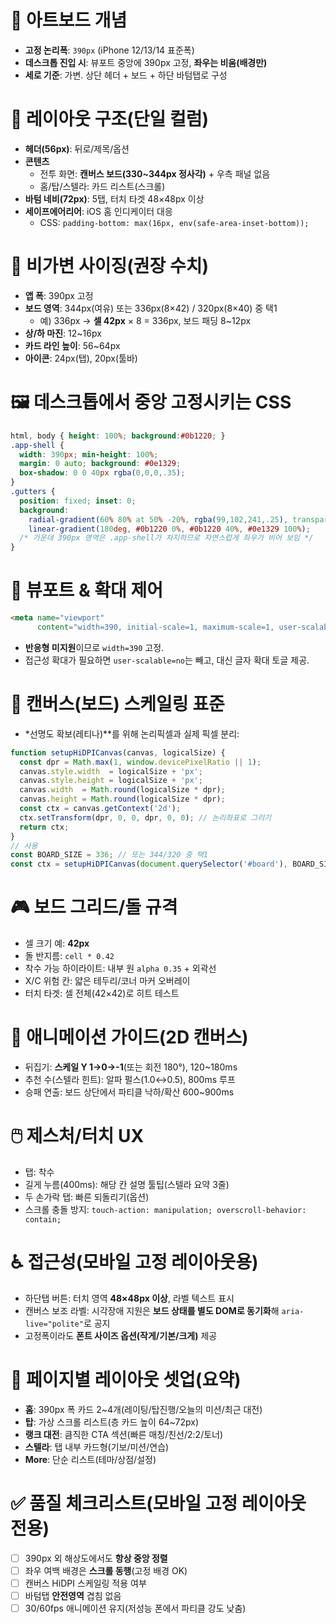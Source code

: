 # 🎯 아트보드 개념

- **고정 논리폭**: `390px` (iPhone 12/13/14 표준폭)
- **데스크톱 진입 시**: 뷰포트 중앙에 390px 고정, **좌우는 비움(배경만)**
- **세로 기준**: 가변. 상단 헤더 + 보드 + 하단 바텀탭로 구성

# 🧱 레이아웃 구조(단일 컬럼)

- **헤더(56px)**: 뒤로/제목/옵션
- **콘텐츠**
    - 전투 화면: **캔버스 보드(330~344px 정사각)** + 우측 패널 없음
    - 홈/탑/스텔라: 카드 리스트(스크롤)
- **바텀 네비(72px)**: 5탭, 터치 타겟 48×48px 이상
- **세이프에어리어**: iOS 홈 인디케이터 대응
    - CSS: `padding-bottom: max(16px, env(safe-area-inset-bottom));`

# 🎨 비가변 사이징(권장 수치)

- **앱 폭**: 390px 고정
- **보드 영역**: 344px(여유) 또는 336px(8×42) / 320px(8×40) 중 택1
    - 예) 336px → **셀 42px** × 8 = 336px, 보드 패딩 8~12px
- **상/하 마진**: 12~16px
- **카드 라인 높이**: 56~64px
- **아이콘**: 24px(탭), 20px(툴바)

# 🖼️ 데스크톱에서 중앙 고정시키는 CSS

```css
html, body { height: 100%; background:#0b1220; }
.app-shell {
  width: 390px; min-height: 100%;
  margin: 0 auto; background: #0e1329;
  box-shadow: 0 0 40px rgba(0,0,0,.35);
}
.gutters {
  position: fixed; inset: 0;
  background:
    radial-gradient(60% 80% at 50% -20%, rgba(99,102,241,.25), transparent 60%),
    linear-gradient(180deg, #0b1220 0%, #0b1220 40%, #0e1329 100%);
  /* 가운데 390px 영역은 .app-shell가 차지하므로 자연스럽게 좌우가 비어 보임 */
}

```

# 🧭 뷰포트 & 확대 제어

```html
<meta name="viewport"
      content="width=390, initial-scale=1, maximum-scale=1, user-scalable=no" />

```

- **반응형 미지원**이므로 `width=390` 고정.
- 접근성 확대가 필요하면 `user-scalable=no`는 빼고, 대신 글자 확대 토글 제공.

# 🧩 캔버스(보드) 스케일링 표준

- *선명도 확보(레티나)**를 위해 논리픽셀과 실제 픽셀 분리:

```jsx
function setupHiDPICanvas(canvas, logicalSize) {
  const dpr = Math.max(1, window.devicePixelRatio || 1);
  canvas.style.width  = logicalSize + 'px';
  canvas.style.height = logicalSize + 'px';
  canvas.width  = Math.round(logicalSize * dpr);
  canvas.height = Math.round(logicalSize * dpr);
  const ctx = canvas.getContext('2d');
  ctx.setTransform(dpr, 0, 0, dpr, 0, 0); // 논리좌표로 그리기
  return ctx;
}
// 사용
const BOARD_SIZE = 336; // 또는 344/320 중 택1
const ctx = setupHiDPICanvas(document.querySelector('#board'), BOARD_SIZE);

```

# 🎮 보드 그리드/돌 규격

- 셀 크기 예: **42px**
- 돌 반지름: `cell * 0.42`
- 착수 가능 하이라이트: 내부 원 `alpha 0.35` + 외곽선
- X/C 위험 칸: 얇은 테두리/코너 마커 오버레이
- 터치 타겟: 셀 전체(42×42)로 히트 테스트

# 🫧 애니메이션 가이드(2D 캔버스)

- 뒤집기: **스케일 Y 1→0→-1**(또는 회전 180°), 120~180ms
- 추천 수(스텔라 힌트): 알파 펄스(1.0↔0.5), 800ms 루프
- 승패 연출: 보드 상단에서 파티클 낙하/확산 600~900ms

# 🖱️ 제스처/터치 UX

- 탭: 착수
- 길게 누름(400ms): 해당 칸 설명 툴팁(스텔라 요약 3줄)
- 두 손가락 탭: 빠른 되돌리기(옵션)
- 스크롤 충돌 방지: `touch-action: manipulation; overscroll-behavior: contain;`

# ♿ 접근성(모바일 고정 레이아웃용)

- 하단탭 버튼: 터치 영역 **48×48px 이상**, 라벨 텍스트 표시
- 캔버스 보조 라벨: 시각장애 지원은 **보드 상태를 별도 DOM로 동기화**해 `aria-live="polite"`로 공지
- 고정폭이라도 **폰트 사이즈 옵션(작게/기본/크게)** 제공

# 🧳 페이지별 레이아웃 셋업(요약)

- **홈**: 390px 폭 카드 2~4개(레이팅/탑진행/오늘의 미션/최근 대전)
- **탑**: 가상 스크롤 리스트(층 카드 높이 64~72px)
- **랭크 대전**: 큼직한 CTA 섹션(빠른 매칭/친선/2:2/토너)
- **스텔라**: 탭 내부 카드형(기보/미션/연습)
- **More**: 단순 리스트(테마/상점/설정)

# ✅ 품질 체크리스트(모바일 고정 레이아웃 전용)

- [ ]  390px 외 해상도에서도 **항상 중앙 정렬**
- [ ]  좌우 여백 배경은 **스크롤 동행**(고정 배경 OK)
- [ ]  캔버스 HiDPI 스케일링 적용 여부
- [ ]  바텀탭 **안전영역** 겹침 없음
- [ ]  30/60fps 애니메이션 유지(저성능 폰에서 파티클 강도 낮춤)